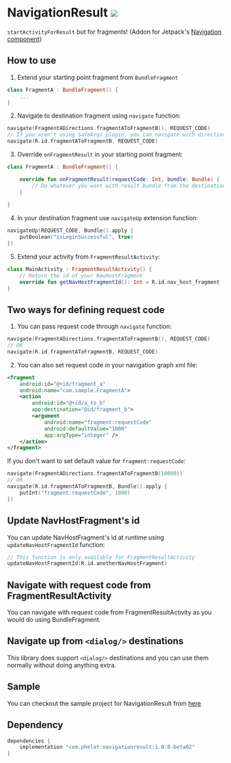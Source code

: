 # NavigationResult [![](https://api.bintray.com/packages/m4hdi/NavigationResult/NavigationResult/images/download.svg)](https://bintray.com/beta/#/m4hdi/NavigationResult?tab=packages)
```startActivityForResult``` but for fragments! (Addon for Jetpack's [Navigation component](https://developer.android.com/guide/navigation/navigation-getting-started))
## How to use
1. Extend your starting point fragment from `BundleFragment`
```kotlin
class FragmentA : BundleFragment() {
    ...
}
```
2. Navigate to destination fragment using `navigate` function:
```kotlin
navigate(FragmentADirections.fragmentAToFragmentB(), REQUEST_CODE)
// If you aren't using SafeArgs plugin, you can navigate with direction id
navigate(R.id.fragmentAToFragmentB, REQUEST_CODE)
```
3. Override `onFragmentResult` in your starting point fragment:
```kotlin
class FragmentA : BundleFragment() {

    override fun onFragmentResult(requestCode: Int, bundle: Bundle) {
        // Do whatever you want with result bundle from the destination fragment
    }
    
}
```
4. In your destination fragment use `navigateUp` extension function:
```kotlin
navigateUp(REQUEST_CODE, Bundle().apply {
    putBoolean("isLoginSuccessful", true)
})
```
5. Extend your activity from `FragmentResultActivity`:
```kotlin
class MainActivity : FragmentResultActivity() {
    // Return the id of your NavHostFragment
    override fun getNavHostFragmentId(): Int = R.id.nav_host_fragment
}
```
## Two ways for defining request code
1. You can pass request code through `navigate` function:
```kotlin
navigate(FragmentADirections.fragmentAToFragmentB(), REQUEST_CODE)
// OR
navigate(R.id.fragmentAToFragmentB, REQUEST_CODE)
```
2. You can also set request code in your navigation graph xml file:
```xml
<fragment
    android:id="@+id/fragment_a"
    android:name="com.sample.FragmentA">
    <action
        android:id="@+id/a_to_b"
        app:destination="@id/fragment_b">
        <argument
            android:name="fragment:requestCode"
            android:defaultValue="1000"
            app:argType="integer" />
    </action>
</fragment>
```
If you don't want to set default value for `fragment:requestCode`:
```kotlin
navigate(FragmentADirections.fragmentAToFragmentB(10000))
// OR
navigate(R.id.fragmentAToFragmentB, Bundle().apply {
    putInt("fragment:requestCode", 1000)
})
```
## Update NavHostFragment's id
You can update NavHostFragment's id at runtime using `updateNavHostFragmentId` function:
```kotlin
// This function is only available for FragmentResultActivity
updateNavHostFragmentId(R.id.anotherNavHostFragment)
```
## Navigate with request code from FragmentResultActivity
You can navigate with request code from FragmentResultActivity as you would do using BundleFragment.
## Navigate up from `<dialog/>` destinations
This library does support `<dialog/>` destinations and you can use them normally without doing anything extra.
## Sample
You can checkout the sample project for NavigationResult from [here](https://github.com/PHELAT/NavigationResult/tree/master/app)
## Dependency
```groovy
dependencies {
    implementation "com.phelat:navigationresult:1.0.0-beta02"
}
```
